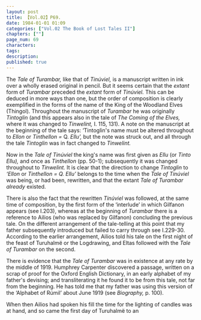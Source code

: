 ```yaml
---
layout: post
title: 【Vol.02】P69.
date: 1984-01-01 01:09
categories: ["Vol.02 The Book of Lost Tales II"]
chapters: [""]
page_num: 69
characters: 
tags: 
description: 
published: true
---
```


<p style="text-indent: 0;">
The <I>Tale of Turambar, </I>like that of <I>Tinúviel, </I>is a manuscript written in ink over a wholly erased original in pencil. But it seems certain that the <I>extant </I>form of <I>Turambar </I>preceded the <I>extant </I>form of <I>Tinúviel. </I>This can be deduced in more ways than one, but the order of composition is clearly exemplified in the forms of the name of the King of the Woodland Elves (Thingol). Throughout the manuscript of <I>Turambar </I>he was originally <I>Tintoglin </I>(and this appears also in the tale of <I>The Coming of the Elves, </I>where it was changed to <I>Tinwelint, </I>I. 115, 131). A note on the manuscript at the beginning of the tale says: ‘Tintoglin's name must be altered throughout to <I>Ellon </I>or <I>Tinthellon = </I>Q. <I>Ellu’, </I>but the note was struck out, and all through the tale <I>Tintoglin </I>was in fact changed to <I>Tinwelint.</I>
</p>

Now in the <I>Tale of Tinúviel </I>the king's name was first given as <I>Ellu </I>(or <I>Tinto Ellu), </I>and once as <I>Tinthellon </I>(pp. 50-1); subsequently it was changed throughout to <I>Tinwelint. </I>It is clear that the direction to change <I>Tintoglin </I>to <I>‘Ellon </I>or <I>Tinthellon = Q. Ellu’ </I>belongs to the time when the <I>Tale of Tinúviel </I>was being, or had been, rewritten, and that the extant <I>Tale of Turambar already </I>existed.

There is also the fact that the rewritten <I>Tinúviel </I>was followed, at the same time of composition, by the first form of the ‘interlude’ in which Gilfanon appears (see I.203), whereas at the beginning of <I>Turambar </I>there is a reference to Ailios (who was replaced by Gilfanon) concluding the previous tale. On the different arrangement of the tale-telling at this point that my father subsequently introduced but failed to carry through see I.229-30. According to the earlier arrangement, Ailios told his tale on the first night of the feast of Turuhalmë or the Logdrawing, and Eltas followed with the <I>Tale of Turambar </I>on the second.

There is evidence that the <I>Tale of Turambar </I>was in existence at any rate by the middle of 1919. Humphrey Carpenter discovered a passage, written on a scrap of proof for the Oxford English Dictionary, in an early alphabet of my father's devising; and transliterating it he found it to be from this tale, not far from the beginning. He has told me that my father was using this version of the ‘Alphabet of Rúmil’ about June 1919 (see <I>Biography, </I>p. 100).

When then Ailios had spoken his fill the time for the lighting of candles was at hand, and so came the first day of Turuhalmë to an


